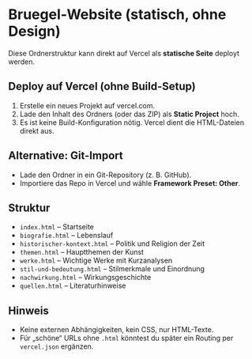 
# Bruegel-Website (statisch, ohne Design)

Diese Ordnerstruktur kann direkt auf Vercel als **statische Seite** deployt werden.

## Deploy auf Vercel (ohne Build-Setup)
1. Erstelle ein neues Projekt auf vercel.com.
2. Lade den Inhalt des Ordners (oder das ZIP) als **Static Project** hoch.
3. Es ist keine Build-Konfiguration nötig. Vercel dient die HTML-Dateien direkt aus.

## Alternative: Git-Import
- Lade den Ordner in ein Git-Repository (z. B. GitHub).
- Importiere das Repo in Vercel und wähle **Framework Preset: Other**.

## Struktur
- `index.html` – Startseite
- `biografie.html` – Lebenslauf
- `historischer-kontext.html` – Politik und Religion der Zeit
- `themen.html` – Hauptthemen der Kunst
- `werke.html` – Wichtige Werke mit Kurzanalysen
- `stil-und-bedeutung.html` – Stilmerkmale und Einordnung
- `nachwirkung.html` – Wirkungsgeschichte
- `quellen.html` – Literaturhinweise

## Hinweis
- Keine externen Abhängigkeiten, kein CSS, nur HTML-Texte.
- Für „schöne“ URLs ohne `.html` könntest du später ein Routing per `vercel.json` ergänzen.
